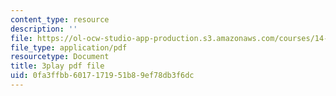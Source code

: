```yaml
---
content_type: resource
description: ''
file: https://ol-ocw-studio-app-production.s3.amazonaws.com/courses/14-01-principles-of-microeconomics-fall-2018/0fa3ffbb6017171951b89ef78db3f6dc_jHEPQpSKdbg.pdf
file_type: application/pdf
resourcetype: Document
title: 3play pdf file
uid: 0fa3ffbb-6017-1719-51b8-9ef78db3f6dc
---
```

